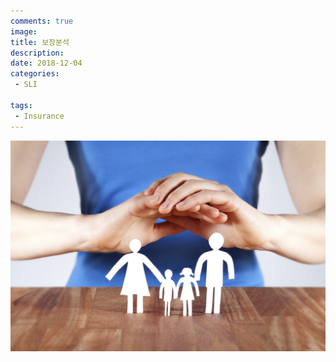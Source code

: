 ```yaml
---
comments: true
image:
title: 보장분석
description:
date: 2018-12-04
categories:
 - SLI

tags:
 - Insurance
---
```


<img src="/images/fulls/보장분석.png" class="fit image">